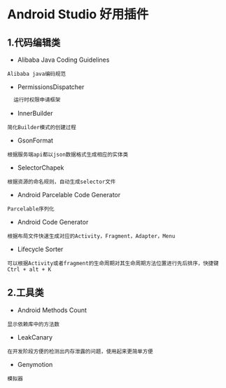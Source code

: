 # Android Studio 好用插件

## 1.代码编辑类

* Alibaba Java Coding Guidelines
```
Alibaba java编码规范
```
* PermissionsDispatcher
```Java
  运行时权限申请框架

```
* InnerBuilder
```
简化Builder模式的创建过程
```
* GsonFormat
```
根据服务端api都以json数据格式生成相应的实体类
```
* SelectorChapek
```
根据资源的命名规则，自动生成selector文件
```
* Android Parcelable Code Generator
```
Parcelable序列化
```
* Android Code Generator
```
根据布局文件快速生成对应的Activity，Fragment，Adapter，Menu
```
* Lifecycle Sorter
```
可以根据Activity或者fragment的生命周期对其生命周期方法位置进行先后排序，快捷键Ctrl + alt + K
```

## 2.工具类

* Android Methods Count
```
显示依赖库中的方法数
```
* LeakCanary
```
在开发阶段方便的检测出内存泄露的问题，使用起来更简单方便
```
* Genymotion
```
模拟器
```
